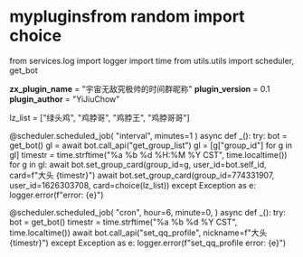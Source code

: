 # mypluginsfrom random import choice
from services.log import logger
import time
from utils.utils import scheduler, get_bot


__zx_plugin_name__ = "宇宙无敌究极帅的时间群昵称"
__plugin_version__ = 0.1
__plugin_author__ = "YiJiuChow"

lz_list = ["绿头鸡", "鸡脖哥", "鸡脖王", "鸡脖哥哥"]

@scheduler.scheduled_job(
    "interval",
    minutes=1
)
async def _():
    try:
        bot = get_bot()
        gl = await bot.call_api("get_group_list")
        gl = [g["group_id"] for g in gl]
        timestr = time.strftime("%a %b %d %H:%M %Y CST", time.localtime())
        for g in gl:
            await bot.set_group_card(group_id=g, user_id=bot.self_id, card=f"大头 {timestr}")
        await bot.set_group_card(group_id=774331907, user_id=1626303708, card=choice(lz_list)) 
    except Exception as e:
        logger.error(f"error: {e}")

@scheduler.scheduled_job(
    "cron",
    hour=6,
    minute=0,
)
async def _():
    try:
        bot = get_bot()
        timestr = time.strftime("%a %b %d %Y CST", time.localtime())
        await bot.call_api("set_qq_profile", nickname=f"大头 {timestr}")
    except Exception as e:
        logger.error(f"set_qq_profile error: {e}")
